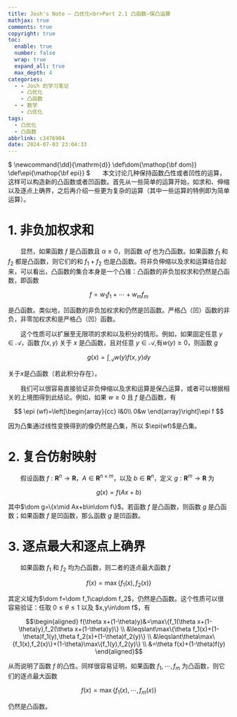 ```yaml
---
title: Josh's Note — 凸优化<br>Part 2.1 凸函数—保凸运算
mathjax: true
comments: true
copyright: true
toc:
  enable: true
  number: false
  wrap: true
  expand_all: true
  max_depth: 4
categories:
  - - Josh 的学习笔记
    - 凸优化
    - 凸函数
  - - 数学
    - 凸优化
tags:
  - 凸优化
  - 凸函数
abbrlink: c3476904
date: 2024-07-03 23:04:33
---
```


$
\newcommand{\dd}{\mathrm{d}}
\def\dom{\mathop{\bf dom}}
\def\epi{\mathop{\bf epi}}
$&emsp;&emsp;本文讨论几种保持函数凸性或者凹性的运算，这样可以构造新的凸函数或者凹函数。首先从一些简单的运算开始，如求和、伸缩以及逐点上确界，之后再介绍一些更为复杂的运算（其中一些运算的特例即为简单运算）。

# 1. 非负加权求和

&emsp;&emsp;显然，如果函数 $f$ 是凸函数且 $\alpha\geqslant0$，则函数 $\alpha f$ 也为凸函数。如果函数 $f_1$ 和 $f_2$ 都是凸函数，则它们的和 $f_1+f_2$ 也是凸函数。将非负伸缩以及求和运算结合起来，可以看出，凸函数的集合本身是一个凸锥：凸函数的非负加权求和仍然是凸函数，即函数

$$
f=w_1f_1+\cdots+w_mf_m
$$

是凸函数。类似地，凹函数的非负加权求和仍然是凹函数。严格凸（凹）函数的非负，非零加权求和是严格凸（凹）函数。

&emsp;&emsp;这个性质可以扩展至无限项的求和以及积分的情形。例如，如果固定任意 $y\in\mathcal{A}$，函数 $f(x,y)$ 关于 $x$ 是凸函数，且对任意 $y\in\mathcal{A}$,有$w(y)\geqslant0$，则函数 $g$

$$
g(x)=\int_{\mathcal{A}}w(y)f(x,y)\dd y
$$

关于$x$是凸函数（若此积分存在）。

<!-- more -->

&emsp;&emsp;我们可以很容易直接验证非负伸缩以及求和运算是保凸运算，或者可以根据相关的上境图得到此结论。例如，如果 $w\geqslant0$ 且 $f$ 是凸函数，有

$$
\epi (wf)=\left[\begin{array}{cc}
I&0\\
0&w
\end{array}\right]\epi f
$$

因为凸集通过线性变换得到的像仍然是凸集，所以 $\epi(wf)$是凸集。

# 2. 复合仿射映射

&emsp;&emsp;假设函数 $f:\mathbf{R}^n\to\mathbf{R}$，$A\in\mathbf{R}^{n\times m}$，以及 $b\in\mathbf{R}^n$，定义 $g:\mathbf{R}^m\to\mathbf{R}$ 为

$$
g(x)=f(Ax+b)
$$

其中$\dom g=\{x\mid Ax+b\in\dom f\}$。若函数 $f$ 是凸函数，则函数 $g$ 是凸函数；如果函数 $f$ 是凹函数，那么函数 $g$ 是凹函数。

# 3. 逐点最大和逐点上确界

&emsp;&emsp;如果函数 $f_{1}$ 和 $f_{2}$ 均为凸函数，则二者的逐点最大函数 $f$

$$
f(x)=\max\{f_1(x),f_2(x)\}
$$

其定义域为$\dom f=\dom f_1\cap\dom f_2$，仍然是凸函数。这个性质可以很容易验证：任取 $0\leqslant \theta \leqslant 1$ 以及 $x,y\in\dom f$，有

$$\begin{aligned}
f(\theta x+(1-\theta)y)&=\max\{f_1(\theta x+(1-\theta)y),f_2(\theta x+(1-\theta)y)\}
\\
&\leqslant\max\{\theta f_1(x)+(1-\theta)f_1(y),\theta f_2(x)+(1-\theta)f_2(y)\}
\\
&\leqslant\theta\max\{f_1(x),f_2(x)\}+(1-\theta)\max\{f_1(y),f_2(y)\}
\\
&=\theta f(x)+(1-\theta)f(y)
\end{aligned}$$

从而说明了函数 $f$ 的凸性。同样很容易证明，如果函数 $f_1,\cdots,f_m$ 为凸函数，则它们的逐点最大函数

$$
f(x)=\max\{f_1(x),\cdots,f_m(x)\}
$$

仍然是凸函数。
